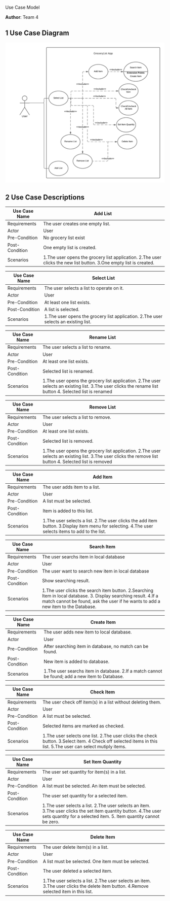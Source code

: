 Use Case Model

**Author**: Team 4

## 1 Use Case Diagram

![Image](./doc-images/use-case-diag.png)

## 2 Use Case Descriptions

| Use Case Name  | Add List                                                                                                           |
| -------------- | ------------------------------------------------------------------------------------------------------------------ |
| Requirements   | The user creates one empty list.                                                                                   |
| Actor          | User                                                                                                               |
| Pre-Condition  | No grocery list exist                                                                                              |
| Post-Condition | One empty list is created.                                                                                         |
| Scenarios      | 1.The user opens the grocery list application. 2.The user clicks the new list button. 3.One empty list is created. |

| Use Case Name  | Select List                                                                         |
| -------------- | ----------------------------------------------------------------------------------- |
| Requirements   | The user selects a list to operate on it.                                           |
| Actor          | User                                                                                |
| Pre-Condition  | At least one list exists.                                                           |
| Post-Condition | A list is selected.                                                                 |
| Scenarios      | 1.The user opens the grocery list application. 2.The user selects an existing list. |

| Use Case Name  | Rename List                                                                                                                                              |
| -------------- | -------------------------------------------------------------------------------------------------------------------------------------------------------- |
| Requirements   | The user selects a list to rename.                                                                                                                       |
| Actor          | User                                                                                                                                                     |
| Pre-Condition  | At least one list exists.                                                                                                                                |
| Post-Condition | Selected list is renamed.                                                                                                                                |
| Scenarios      | 1.The user opens the grocery list application. 2.The user selects an existing list. 3.The user clicks the rename list button 4. Selected list is renamed |

| Use Case Name  | Remove List                                                                                                                                              |
| -------------- | -------------------------------------------------------------------------------------------------------------------------------------------------------- |
| Requirements   | The user selects a list to remove.                                                                                                                       |
| Actor          | User                                                                                                                                                     |
| Pre-Condition  | At least one list exists.                                                                                                                                |
| Post-Condition | Selected list is removed.                                                                                                                                |
| Scenarios      | 1.The user opens the grocery list application. 2.The user selects an existing list. 3.The user clicks the remove list button 4. Selected list is removed |

| Use Case Name  | Add Item                                                                                                                                          |
| -------------- | ------------------------------------------------------------------------------------------------------------------------------------------------- |
| Requirements   | The user adds item to a list.                                                                                                                     |
| Actor          | User                                                                                                                                              |
| Pre-Condition  | A list must be selected.                                                                                                                          |
| Post-Condition | Item is added to this list.                                                                                                                       |
| Scenarios      | 1.The user selects a list. 2.The user clicks the add item button. 3.Display item menu for selecting. 4.The user selects items to add to the list. |

| Use Case Name  | Search Item                                                                                                                                                                                          |
| -------------- | ---------------------------------------------------------------------------------------------------------------------------------------------------------------------------------------------------- |
| Requirements   | The user searchs item in local database                                                                                                                                                              |
| Actor          | User                                                                                                                                                                                                 |
| Pre-Condition  | The user want to search new item in local database                                                                                                                                                   |
| Post-Condition | Show searching result.                                                                                                                                                                               |
| Scenarios      | 1.The user clicks the search item button. 2.Searching Item in local database. 3. Display searching result. 4.If a match cannot be found, ask the user if he wants to add a new item to the Database. |

| Use Case Name  | Create Item                                                                                    |
| -------------- | ---------------------------------------------------------------------------------------------- |
| Requirements   | The user adds new item to local database.                                                      |
| Actor          | User                                                                                           |
| Pre-Condition  | After searching item in database, no match can be found.                                       |
| Post-Condition | New item is added to database.                                                                 |
| Scenarios      | 1.The user searchs item in database. 2.If a match cannot be found; add a new item to Database. |

| Use Case Name  | Check Item                                                                                                                                                    |
| -------------- | ------------------------------------------------------------------------------------------------------------------------------------------------------------- |
| Requirements   | The user check off item(s) in a list without deleting them.                                                                                                   |
| Actor          | User                                                                                                                                                          |
| Pre-Condition  | A list must be selected.                                                                                                                                      |
| Post-Condition | Selected items are marked as checked.                                                                                                                         |
| Scenarios      | 1.The user selects one list. 2.The user clicks the check button. 3.Select item. 4 Check off selected items in this list. 5.The user can select mutiply items. |

| Use Case Name  | Set Item Quantity                                                                                                                                                                     |
| -------------- | ------------------------------------------------------------------------------------------------------------------------------------------------------------------------------------- |
| Requirements   | The user set quantity for item(s) in a list.                                                                                                                                          |
| Actor          | User                                                                                                                                                                                  |
| Pre-Condition  | A list must be selected. An item must be selected.                                                                                                                                    |
| Post-Condition | The user set quantity for a selected item.                                                                                                                                            |
| Scenarios      | 1.The user selects a list. 2.The user selects an item. 3.The user clicks the set item quantity button. 4.The user sets quantity for a selected item. 5. Item quantity cannot be zero. |

| Use Case Name  | Delete Item                                                                                                                           |
| -------------- | ------------------------------------------------------------------------------------------------------------------------------------- |
| Requirements   | The user delete item(s) in a list.                                                                                                    |
| Actor          | User                                                                                                                                  |
| Pre-Condition  | A list must be selected. One item must be selected.                                                                                   |
| Post-Condition | The user deleted a selected item.                                                                                                     |
| Scenarios      | 1.The user selects a list. 2.The user selects an item. 3.The user clicks the delete item button. 4.Remove selected item in this list. |
